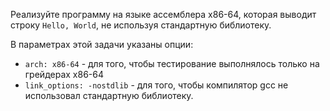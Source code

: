 Реализуйте программу на языке ассемблера x86-64, которая выводит строку `Hello, World`, не используя
стандартную библиотеку.

В параметрах этой задачи указаны опции:
* `arch: x86-64` - для того, чтобы тестирование выполнялось только на грейдерах x86-64
* `link_options: -nostdlib` - для того, чтобы компилятор gcc не использовал стандартную библиотеку.
